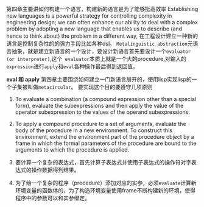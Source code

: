 第四章主要讲如何构建一个语言，构建新的语言是为了能够挺高效率
Establishing new languages is a powerful strategy for controlling complexity in engineering design; we can often enhance our ability to deal with a complex problem by adopting a new language that enables us to describe (and hence to think about) the problem in a different way, 
在工程设计建立一种新的语言是控制复杂性的的强力手段比如各种dsl。
`Metalinguistic abstraction`元语言抽象，就是建立新语言的一个设计，要设计新语言首先要设计一个` evaluator (or interpreter) `,这个` evaluator`本质上就是一个大的procedure,对输入的`expression`进行`apply`和`eval`各种操作最后得到返回值。

**eval 和 apply**
第四章主要围绕如何建立一门新语言展开的，使用lisp实现lisp的一个子集被叫做`metacircular`。
要实现这个目的要遵守几项原则
1. To evaluate a combination (a compound expression other than a special form), evaluate the subexpressions and then apply the value of the operator subexpression to the values of the operand subexpressions.

2. To apply a compound procedure to a set of arguments, evaluate the body of the procedure in a new environment. To construct this environment, extend the environment part of the procedure object by a frame in which the formal parameters of the procedure are bound to the arguments to which the procedure is applied. 
   
1. 要计算一个复杂的表达式，首先计算子表达式并使用子表达式的操作符对字表达式的操作数据得到结果。
2. 为了给一个复杂的程序（procedure）添加对应的实参，必须`evaluate`计算新环境变量的函数体的，为了构造环境变量使用frame不断构建新的环境，使得程序中的参数可以和实参绑定。